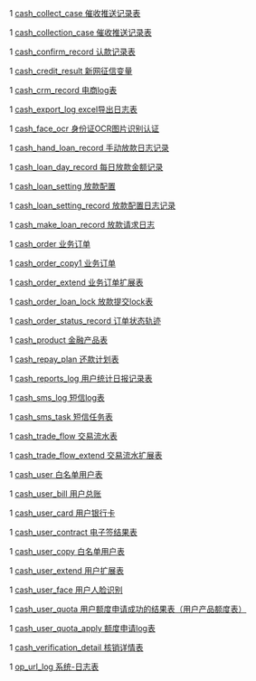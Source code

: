 1 [cash_collect_case 催收推送记录表](#cash_collect_case)

1 [cash_collection_case 催收推送记录表](#cash_collection_case)

1 [cash_confirm_record 认款记录表](#cash_confirm_record)

1 [cash_credit_result 新网征信变量](#cash_credit_result)

1 [cash_crm_record 电商log表](#cash_crm_record)

1 [cash_export_log excel导出日志表](#cash_export_log)

1 [cash_face_ocr 身份证OCR图片识别认证](#cash_face_ocr)

1 [cash_hand_loan_record 手动放款日志记录](#cash_hand_loan_record)

1 [cash_loan_day_record 每日放款金额记录](#cash_loan_day_record)

1 [cash_loan_setting 放款配置](#cash_loan_setting)

1 [cash_loan_setting_record 放款配置日志记录](#cash_loan_setting_record)

1 [cash_make_loan_record 放款请求日志](#cash_make_loan_record)

1 [cash_order 业务订单](#cash_order)

1 [cash_order_copy1 业务订单](#cash_order_copy1)

1 [cash_order_extend 业务订单扩展表](#cash_order_extend)

1 [cash_order_loan_lock 放款提交lock表](#cash_order_loan_lock)

1 [cash_order_status_record 订单状态轨迹](#cash_order_status_record)

1 [cash_product 金融产品表](#cash_product)

1 [cash_repay_plan 还款计划表](#cash_repay_plan)

1 [cash_reports_log 用户统计日报记录表](#cash_reports_log)

1 [cash_sms_log 短信log表](#cash_sms_log)

1 [cash_sms_task 短信任务表](#cash_sms_task)

1 [cash_trade_flow 交易流水表](#cash_trade_flow)

1 [cash_trade_flow_extend 交易流水扩展表](#cash_trade_flow_extend)

1 [cash_user 白名单用户表](#cash_user)

1 [cash_user_bill 用户总账](#cash_user_bill)

1 [cash_user_card 用户银行卡](#cash_user_card)

1 [cash_user_contract 电子签结果表](#cash_user_contract)

1 [cash_user_copy 白名单用户表](#cash_user_copy)

1 [cash_user_extend 用户扩展表](#cash_user_extend)

1 [cash_user_face 用户人脸识别](#cash_user_face)

1 [cash_user_quota 用户额度申请成功的结果表（用户产品额度表）](#cash_user_quota)

1 [cash_user_quota_apply 额度申请log表](#cash_user_quota_apply)

1 [cash_verification_detail 核销详情表](#cash_verification_detail)

1 [op_url_log 系统-日志表](#op_url_log)
